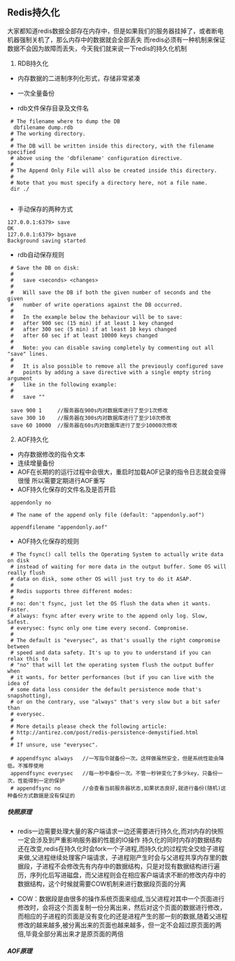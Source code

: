## Redis持久化


大家都知道redis数据全部存在内存中，但是如果我们的服务器挂掉了，或者断电机器强制关机了，那么内存中的数据就会全部丢失
而redis必须有一种机制来保证数据不会因为故障而丢失，今天我们就来说一下redis的持久化机制

1. RDB持久化

* 内存数据的二进制序列化形式，存储非常紧凑

* 一次全量备份

* rdb文件保存目录及文件名

```
 # The filename where to dump the DB
  dbfilename dump.rdb      
 # The working directory.
 #
 # The DB will be written inside this directory, with the filename specified
 # above using the 'dbfilename' configuration directive.
 #
 # The Append Only File will also be created inside this directory.
 #
 # Note that you must specify a directory here, not a file name.
 dir ./
            
```

* 手动保存的两种方式

```
127.0.0.1:6379> save
OK
127.0.0.1:6379> bgsave
Background saving started
```

* rdb自动保存规则

```
 # Save the DB on disk:
 #
 #   save <seconds> <changes>
 #
 #   Will save the DB if both the given number of seconds and the given
 #   number of write operations against the DB occurred.
 #
 #   In the example below the behaviour will be to save:
 #   after 900 sec (15 min) if at least 1 key changed
 #   after 300 sec (5 min) if at least 10 keys changed
 #   after 60 sec if at least 10000 keys changed
 #
 #   Note: you can disable saving completely by commenting out all "save" lines.
 #
 #   It is also possible to remove all the previously configured save
 #   points by adding a save directive with a single empty string argument
 #   like in the following example:
 #
 #   save ""
  
 save 900 1 	//服务器在900s内对数据库进行了至少1次修改
 save 300 10	//服务器在300s内对数据库进行了至少10次修改
 save 60 10000 	//服务器在60s内对数据库进行了至少10000次修改
 ```



2. AOF持久化

* 内存数据修改的指令文本
* 连续增量备份
* AOF在长期的的运行过程中会很大，重启时加载AOF记录的指令日志就会变得很慢 所以需要定期进行AOF重写
* AOF持久化保存的文件名及是否开启

```
 appendonly no                                                                                                                     
  
 # The name of the append only file (default: "appendonly.aof")
  
 appendfilename "appendonly.aof"
```

* AOF持久化保存的规则

```
 # The fsync() call tells the Operating System to actually write data on disk
 # instead of waiting for more data in the output buffer. Some OS will really flush
 # data on disk, some other OS will just try to do it ASAP.
 #
 # Redis supports three different modes:
 #
 # no: don't fsync, just let the OS flush the data when it wants. Faster.
 # always: fsync after every write to the append only log. Slow, Safest.
 # everysec: fsync only one time every second. Compromise.
 #
 # The default is "everysec", as that's usually the right compromise between
 # speed and data safety. It's up to you to understand if you can relax this to
 # "no" that will let the operating system flush the output buffer when
 # it wants, for better performances (but if you can live with the idea of
 # some data loss consider the default persistence mode that's snapshotting),
 # or on the contrary, use "always" that's very slow but a bit safer than
 # everysec.
 #
 # More details please check the following article:
 # http://antirez.com/post/redis-persistence-demystified.html
 #
 # If unsure, use "everysec".
  
 # appendfsync always 	//一写指令就备份一次。这样做虽然安全，但是系统性能会降低。不推荐使用
 appendfsync everysec	//每一秒中备份一次。不管一秒钟变化了多少key，只备份一次，性能得到一定的保护
 # appendfsync no 		//会查看当前服务器状态,如果状态良好,就进行备份(随机)这种备份方式数据是没有保证的
```

##### 快照原理

* redis一边需要处理大量的客户端请求一边还需要进行持久化,而对内存的快照一定会涉及到严重影响服务器的性能的IO操作
  持久化的同时内存的数据结构还在改变,redis在持久化时会fork一个子进程,而持久化的过程完全交给子进程来做,父进程继续处理客户端请求，子进程刚产生时会与父进程共享内存里的数据段，子进程不会修改先有内存中的数据结构，只是对现有数据结构进行遍历，序列化后写进磁盘，而父进程则会在相应客户端请求不断的修改内存中的数据结构，这个时候就需要COW机制来进行数据段页面的分离

* COW：数据段是由很多的操作系统页面来组成,当父进程对其中一个页面进行修改时，会将这个页面复制一份分离出来，然后对这个页面的数据进行修改，而相应的子进程的页面是没有变化的还是进程产生的那一刻的数据,随着父进程修改的越来越多,被分离出来的页面也越来越多，但一定不会超过原页面的两倍,毕竟全部分离出来才是原页面的两倍

##### AOF原理

